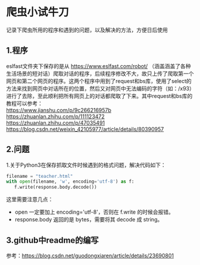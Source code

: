爬虫小试牛刀<br>
============
记录下爬虫所用的程序和遇到的问题，以及解决的方法，方便日后使用<br>

1.程序<br>
------

eslfast文件夹下保存的是从 https://www.eslfast.com/robot/ （涵盖涵盖了各种生活场景的短对话）爬取对话的程序，后续程序修改不大，故只上传了爬取第一个网页和第二个网页的程序。这两个程序中用到了request和bs库，使用了select的方法来找到网页中对话所在的位置，然后又对网页中无法编码的字符（如：/x93）进行了去除，至此顺利把所有网页上的对话都爬取了下来。其中request和bs库的教程可以参考：<br>
https://www.jianshu.com/p/9c266216957b<br>https://zhuanlan.zhihu.com/p/111123472<br>https://zhuanlan.zhihu.com/p/47035491<br>https://blog.csdn.net/weixin_42105977/article/details/80390957<br>

2.问题<br>
------

1.关于Python3在保存抓取文件时候遇到的格式问题，解决代码如下：<br>
```python
filename = "teacher.html"
with open(filename, 'w', encoding='utf-8') as f:    
   f.write(response.body.decode())
```
这里需要注意几点：<br>
* open 一定要加上 encoding='utf-8'，否则在 f.write 的时候会报错。<br>
* response.body 返回的是 bytes，需要将其 decode 成 string。<br>

3.github中readme的编写<br>
-------
参考：https://blog.csdn.net/guodongxiaren/article/details/23690801<br>
